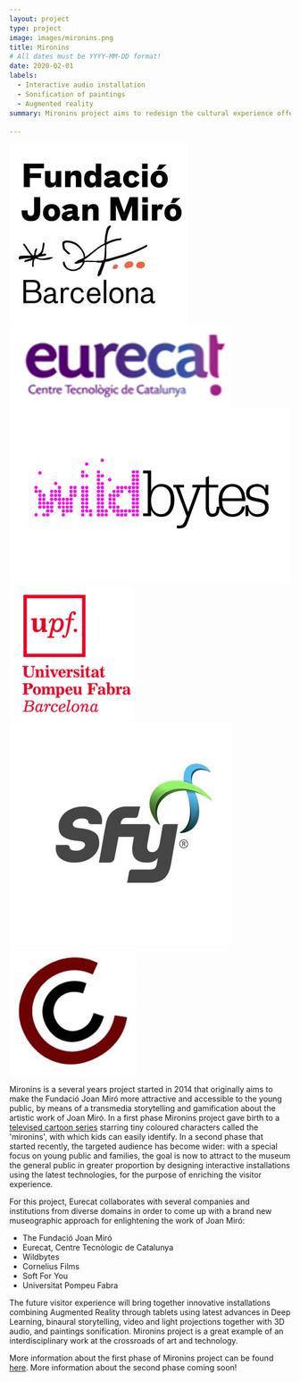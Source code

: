 ```yaml
---
layout: project
type: project
image: images/mironins.png
title: Mironins
# All dates must be YYYY-MM-DD format!
date: 2020-02-01
labels:
  - Interactive audio installation
  - Sonification of paintings
  - Augmented reality
summary: Mironins project aims to redesign the cultural experience offered during the visit of The Fundació Joan Miró in Barcelona.

---
```


<div class="ui small images">
  <img class="ui image" src="/images/fundacio.jpg">
  <img class="ui image" src="/images/eurecat_logo.png">
  <img class="ui image" src="/images/wildbytes.jpg">
  <img class="ui image" src="/images/upf.png">
  <img class="ui image" src="/images/sfy.jpg">
  <img class="ui image" src="/images/cornelius.jpg">
</div>

Mironins is a several years project started in 2014 that originally aims to make the Fundació Joan Miró more attractive and accessible to the young public, by means of a transmedia storytelling and gamification about the artistic work of Joan Miró. In a first phase Mironins project gave birth to a [televised cartoon series](http://mironins.com/) starring tiny coloured characters called the 'mironins', with which kids can easily identify. In a second phase that started recently, the targeted audience has become wider: with a special focus on young public and families, the goal is now to attract to the museum the general public in greater proportion by designing interactive installations using the latest technologies, for the purpose of enriching the visitor experience.<br />

For this project, Eurecat collaborates with several companies and institutions from diverse domains in order to come up with a brand new museographic approach for enlightening the work of Joan Miró:
- The Fundació Joan Miró
- Eurecat, Centre Tecnòlogic de Catalunya
- Wildbytes
- Cornelius Films
- Soft For You
- Universitat Pompeu Fabra

The future visitor experience will bring together innovative installations combining Augmented Reality through tablets using latest advances in Deep Learning, binaural storytelling, video and light projections together with 3D audio, and paintings sonification. Mironins project is a great example of an interdisciplinary work at the crossroads of art and technology.

More information about the first phase of Mironins project can be found [here](https://www.fundaciocatalunyacultura.cat/ca/llotja-de-projectes/3/mironins.html). More information about the second phase coming soon!
